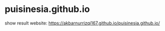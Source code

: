# puisinesia.github.io
show result website: https://akbarnurrizqi167.github.io/puisinesia.github.io/
